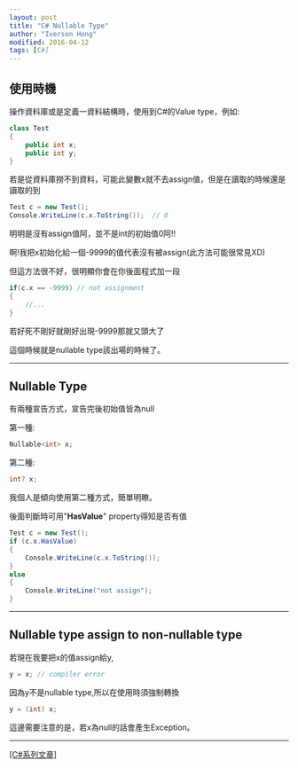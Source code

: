 ```yaml
---
layout: post
title: "C# Nullable Type"
author: "Iverson Hong"
modified: 2016-04-12
tags: [C#]
---
```

## 使用時機 ##

操作資料庫或是定義一資料結構時，使用到C#的Value type，例如:

~~~csharp
class Test
{
    public int x;
    public int y;
}
~~~

若是從資料庫撈不到資料，可能此變數x就不去assign值，但是在讀取的時候還是讀取的到

~~~csharp
Test c = new Test();
Console.WriteLine(c.x.ToString());  // 0
~~~

明明是沒有assign值阿，並不是int的初始值0阿!!

啊!我把x初始化給一個-9999的值代表沒有被assign(此方法可能很常見XD)

但這方法很不好，很明顯你會在你後面程式加一段

~~~csharp
if(c.x == -9999) // not assignment
{
    //...
}
~~~

若好死不剛好就剛好出現-9999那就又頭大了

這個時候就是nullable type該出場的時候了。

----------

## Nullable Type ##

有兩種宣告方式，宣告完後初始值皆為null

第一種:

~~~csharp
Nullable<int> x;
~~~

第二種:

~~~csharp
int? x;
~~~

我個人是傾向使用第二種方式，簡單明瞭。

後面判斷時可用"**HasValue**" property得知是否有值

~~~csharp
Test c = new Test();
if (c.x.HasValue)
{
    Console.WriteLine(c.x.ToString());
}
else
{
    Console.WriteLine("not assign");
}
~~~

----------

## Nullable type assign to non-nullable type ##

若現在我要把x的值assign給y,

~~~csharp
y = x; // compiler error
~~~

因為y不是nullable type,所以在使用時須強制轉換

~~~csharp
y = (int) x;
~~~

這邊需要注意的是，若x為null的話會產生Exception。

----------

[[C#系列文章]](http://yu-qiao-hong.github.io/tags/#C#)